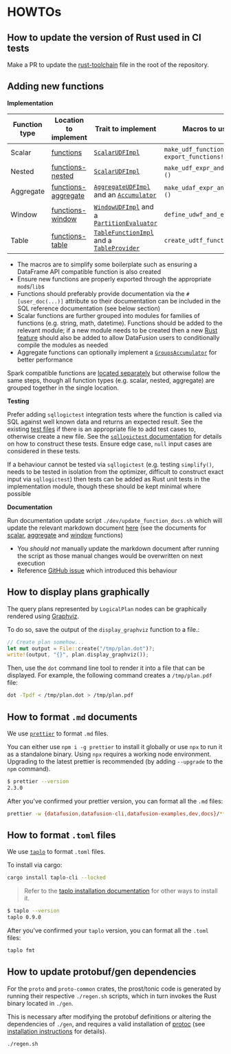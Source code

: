<!---
  Licensed to the Apache Software Foundation (ASF) under one
  or more contributor license agreements.  See the NOTICE file
  distributed with this work for additional information
  regarding copyright ownership.  The ASF licenses this file
  to you under the Apache License, Version 2.0 (the
  "License"); you may not use this file except in compliance
  with the License.  You may obtain a copy of the License at

    http://www.apache.org/licenses/LICENSE-2.0

  Unless required by applicable law or agreed to in writing,
  software distributed under the License is distributed on an
  "AS IS" BASIS, WITHOUT WARRANTIES OR CONDITIONS OF ANY
  KIND, either express or implied.  See the License for the
  specific language governing permissions and limitations
  under the License.
-->

# HOWTOs

## How to update the version of Rust used in CI tests

Make a PR to update the [rust-toolchain] file in the root of the repository.

[rust-toolchain]: https://github.com/apache/datafusion/blob/main/rust-toolchain.toml

## Adding new functions

**Implementation**

| Function type | Location to implement     | Trait to implement                             | Macros to use                                    | Example              |
| ------------- | ------------------------- | ---------------------------------------------- | ------------------------------------------------ | -------------------- |
| Scalar        | [functions][df-functions] | [`ScalarUDFImpl`]                              | `make_udf_function!()` and `export_functions!()` | [`advanced_udf.rs`]  |
| Nested        | [functions-nested]        | [`ScalarUDFImpl`]                              | `make_udf_expr_and_func!()`                      |                      |
| Aggregate     | [functions-aggregate]     | [`AggregateUDFImpl`] and an [`Accumulator`]    | `make_udaf_expr_and_func!()`                     | [`advanced_udaf.rs`] |
| Window        | [functions-window]        | [`WindowUDFImpl`] and a [`PartitionEvaluator`] | `define_udwf_and_expr!()`                        | [`advanced_udwf.rs`] |
| Table         | [functions-table]         | [`TableFunctionImpl`] and a [`TableProvider`]  | `create_udtf_function!()`                        | [`simple_udtf.rs`]   |

- The macros are to simplify some boilerplate such as ensuring a DataFrame API compatible function is also created
- Ensure new functions are properly exported through the appropriate `mod`s/`lib`s
- Functions should preferably provide documentation via the `#[user_doc(...)]` attribute so their documentation
  can be included in the SQL reference documentation (see below section)
- Scalar functions are further grouped into modules for families of functions (e.g. string, math, datetime).
  Functions should be added to the relevant module; if a new module needs to be created then a new [Rust feature]
  should also be added to allow DataFusion users to conditionally compile the modules as needed
- Aggregate functions can optionally implement a [`GroupsAccumulator`] for better performance

Spark compatible functions are [located separately][df-spark] but otherwise follow the same steps, though all
function types (e.g. scalar, nested, aggregate) are grouped together in the single location.

[df-functions]: https://github.com/apache/datafusion/tree/main/datafusion/functions
[functions-nested]: https://github.com/apache/datafusion/tree/main/datafusion/functions-nested
[functions-aggregate]: https://github.com/apache/datafusion/tree/main/datafusion/functions-aggregate
[functions-window]: https://github.com/apache/datafusion/tree/main/datafusion/functions-window
[functions-table]: https://github.com/apache/datafusion/tree/main/datafusion/functions-table
[df-spark]: https://github.com/apache/datafusion/tree/main/datafusion/spark
[`scalarudfimpl`]: https://docs.rs/datafusion/latest/datafusion/logical_expr/trait.ScalarUDFImpl.html
[`aggregateudfimpl`]: https://docs.rs/datafusion/latest/datafusion/logical_expr/trait.AggregateUDFImpl.html
[`accumulator`]: https://docs.rs/datafusion/latest/datafusion/logical_expr/trait.Accumulator.html
[`groupsaccumulator`]: https://docs.rs/datafusion/latest/datafusion/logical_expr/trait.GroupsAccumulator.html
[`windowudfimpl`]: https://docs.rs/datafusion/latest/datafusion/logical_expr/trait.WindowUDFImpl.html
[`partitionevaluator`]: https://docs.rs/datafusion/latest/datafusion/logical_expr/trait.PartitionEvaluator.html
[`tablefunctionimpl`]: https://docs.rs/datafusion/latest/datafusion/catalog/trait.TableFunctionImpl.html
[`tableprovider`]: https://docs.rs/datafusion/latest/datafusion/catalog/trait.TableProvider.html
[`advanced_udf.rs`]: https://github.com/apache/datafusion/blob/main/datafusion-examples/examples/advanced_udf.rs
[`advanced_udaf.rs`]: https://github.com/apache/datafusion/blob/main/datafusion-examples/examples/advanced_udaf.rs
[`advanced_udwf.rs`]: https://github.com/apache/datafusion/blob/main/datafusion-examples/examples/advanced_udwf.rs
[`simple_udtf.rs`]: https://github.com/apache/datafusion/blob/main/datafusion-examples/examples/simple_udtf.rs
[rust feature]: https://doc.rust-lang.org/cargo/reference/features.html

**Testing**

Prefer adding `sqllogictest` integration tests where the function is called via SQL against
well known data and returns an expected result. See the existing [test files][slt-test-files] if
there is an appropriate file to add test cases to, otherwise create a new file. See the
[`sqllogictest` documentation][slt-readme] for details on how to construct these tests.
Ensure edge case, `null` input cases are considered in these tests.

If a behaviour cannot be tested via `sqllogictest` (e.g. testing `simplify()`, needs to be
tested in isolation from the optimizer, difficult to construct exact input via `sqllogictest`)
then tests can be added as Rust unit tests in the implementation module, though these should be
kept minimal where possible

[slt-test-files]: https://github.com/apache/datafusion/tree/main/datafusion/sqllogictest/test_files
[slt-readme]: https://github.com/apache/datafusion/blob/main/datafusion/sqllogictest/README.md

**Documentation**

Run documentation update script `./dev/update_function_docs.sh` which will update the relevant
markdown document [here][fn-doc-home] (see the documents for [scalar][fn-doc-scalar],
[aggregate][fn-doc-aggregate] and [window][fn-doc-window] functions)

- You _should not_ manually update the markdown document after running the script as those manual
  changes would be overwritten on next execution
- Reference [GitHub issue] which introduced this behaviour

[fn-doc-home]: https://github.com/apache/datafusion/blob/main/docs/source/user-guide/sql
[fn-doc-scalar]: https://github.com/apache/datafusion/blob/main/docs/source/user-guide/sql/scalar_functions.md
[fn-doc-aggregate]: https://github.com/apache/datafusion/blob/main/docs/source/user-guide/sql/aggregate_functions.md
[fn-doc-window]: https://github.com/apache/datafusion/blob/main/docs/source/user-guide/sql/window_functions.md
[github issue]: https://github.com/apache/datafusion/issues/12740

## How to display plans graphically

The query plans represented by `LogicalPlan` nodes can be graphically
rendered using [Graphviz](https://www.graphviz.org/).

To do so, save the output of the `display_graphviz` function to a file.:

```rust
// Create plan somehow...
let mut output = File::create("/tmp/plan.dot")?;
write!(output, "{}", plan.display_graphviz());
```

Then, use the `dot` command line tool to render it into a file that
can be displayed. For example, the following command creates a
`/tmp/plan.pdf` file:

```bash
dot -Tpdf < /tmp/plan.dot > /tmp/plan.pdf
```

## How to format `.md` documents

We use [`prettier`] to format `.md` files.

You can either use `npm i -g prettier` to install it globally or use `npx` to run it as a standalone binary.
Using `npx` requires a working node environment. Upgrading to the latest prettier is recommended (by adding
`--upgrade` to the `npm` command).

```bash
$ prettier --version
2.3.0
```

After you've confirmed your prettier version, you can format all the `.md` files:

```bash
prettier -w {datafusion,datafusion-cli,datafusion-examples,dev,docs}/**/*.md
```

[`prettier`]: https://prettier.io/

## How to format `.toml` files

We use [`taplo`] to format `.toml` files.

To install via cargo:

```sh
cargo install taplo-cli --locked
```

> Refer to the [taplo installation documentation][taplo-install] for other ways to install it.

```bash
$ taplo --version
taplo 0.9.0
```

After you've confirmed your `taplo` version, you can format all the `.toml` files:

```bash
taplo fmt
```

[`taplo`]: https://taplo.tamasfe.dev/
[taplo-install]: https://taplo.tamasfe.dev/cli/installation/binary.html

## How to update protobuf/gen dependencies

For the `proto` and `proto-common` crates, the prost/tonic code is generated by running their respective `./regen.sh` scripts,
which in turn invokes the Rust binary located in `./gen`.

This is necessary after modifying the protobuf definitions or altering the dependencies of `./gen`, and requires a
valid installation of [protoc] (see [installation instructions] for details).

```bash
./regen.sh
```

[protoc]: https://github.com/protocolbuffers/protobuf#protocol-compiler-installation
[installation instructions]: https://datafusion.apache.org/contributor-guide/getting_started.html#protoc-installation
